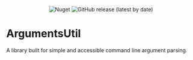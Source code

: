 
<div align=center>
 <img alt="Nuget" src="https://img.shields.io/nuget/v/ArgumentsUtil">
 <img alt="GitHub release (latest by date)" src="https://img.shields.io/github/v/release/WilliamRagstad/ArgumentsUtil">
</div>

# ArgumentsUtil
A library built for simple and accessible command line argument parsing.
